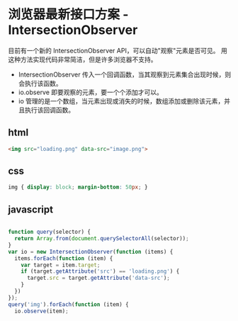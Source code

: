 # 浏览器最新接口方案 - IntersectionObserver

目前有一个新的 IntersectionObserver API，可以自动"观察"元素是否可见。
用这种方法实现代码非常简洁，但是许多浏览器不支持。

* IntersectionObserver 传入一个回调函数，当其观察到元素集合出现时候，则会执行该函数。
* io.observe 即要观察的元素，要一个个添加才可以。
* io 管理的是一个数组，当元素出现或消失的时候，数组添加或删除该元素，并且执行该回调函数。


## html
```html
<img src="loading.png" data-src="image.png">
```

## css
```css
img { display: block; margin-bottom: 50px; }
```

## javascript

```javascript

function query(selector) {
  return Array.from(document.querySelectorAll(selector));
}
var io = new IntersectionObserver(function (items) {
  items.forEach(function (item) {
    var target = item.target;
    if (target.getAttribute('src') == 'loading.png') {
      target.src = target.getAttribute('data-src');
    }
  })
});
query('img').forEach(function (item) {
  io.observe(item);
```
